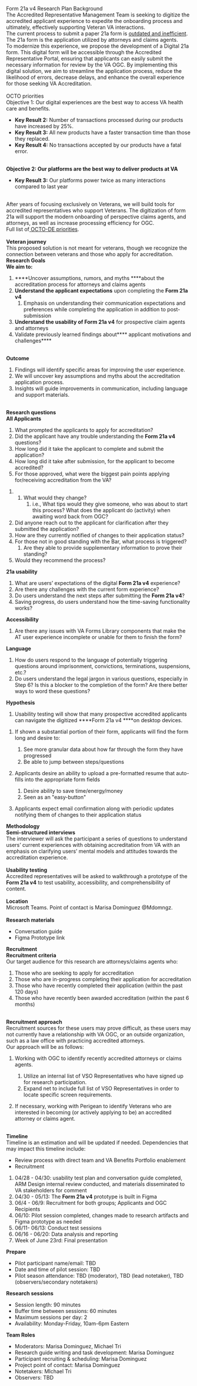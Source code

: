 Form 21a v4 Research Plan Background\
The Accredited Representative Management Team is seeking to digitize the accredited applicant experience to expedite the onboarding process and ultimately, effectively supporting Veteran VA interactions.\
The current process to submit a paper 21a form is [outdated and inefficient](https://github.com/department-of-veterans-affairs/va.gov-team/blob/master/products/accredited-representative-facing/21a-digital-accreditation.md). The 21a form is the application utilized by attorneys and claims agents.\
To modernize this experience, we propose the development of a Digital 21a form. This digital form will be accessible through the Accredited Representative Portal, ensuring that applicants can easily submit the necessary information for review by the VA OGC. By implementing this digital solution, we aim to streamline the application process, reduce the likelihood of errors, decrease delays, and enhance the overall experience for those seeking VA Accreditation.\
&#x20;\
OCTO priorities\
Objective 1: Our digital experiences are the best way to access VA health care and benefits.

- ****Key Result 2:**** Number of transactions processed during our products have increased by 25%.&#x20;
- ****Key Result 3:**** All new products have a faster transaction time than those they replaced.&#x20;
- ****Key Result 4:**** No transactions accepted by our products have a fatal error.&#x20;

\
****Objective 2: Our platforms are the best way to deliver products at VA****&#x20;

- ****Key Result 3:**** Our platforms power twice as many interactions compared to last year&#x20;

\
After years of focusing exclusively on Veterans, we will build tools for accredited representatives who support Veterans. The digitization of form 21a will support the modern onboarding of perspective claims agents, and attorneys, as well as increase processing efficiency for OGC.\
Full list of[ OCTO-DE priorities](https://github.com/department-of-veterans-affairs/va.gov-team/blob/master/strategy/OCTO-DE%20Priorities%202024.md).\
\
****Veteran journey**** \
This proposed solution is not meant for veterans, though we recognize the connection between veterans and those who apply for accreditation.\
****Research Goals**** \
****We aim to:****&#x20;

1. ****Uncover assumptions, rumors, and myths ****about the accreditation process for attorneys and claims agents
2. ****Understand the applicant expectations**** upon completing the ****Form 21a v4****&#x20;
   1. Emphasis on understanding their communication expectations and preferences while completing the application in addition to post-submission
3. ****Understand the usability of Form 21a v4**** for prospective claim agents and attorneys&#x20;
4. Validate previously learned findings about**** applicant motivations and challenges****&#x20;

\
****Outcome****&#x20;

1. Findings will identify specific areas for improving the user experience.
2. We will uncover key assumptions and myths about the accreditation application process.
3. Insights will guide improvements in communication, including language and support materials.

\
****Research questions**** \
****All Applicants****&#x20;

1. What prompted the applicants to apply for accreditation?
2. Did the applicant have any trouble understanding the ****Form 21a v4**** questions?&#x20;
3. How long did it take the applicant to complete and submit the application?
4. How long did it take after submission, for the applicant to become accredited?
5. For those approved, what were the biggest pain points applying for/receiving accreditation from the VA?

1) 1) What would they change?
      1. i.e., What tips would they give someone, who was about to start this process?
   What does the applicant do (activity) when awaiting word back from OGC?
2) Did anyone reach out to the applicant for clarification after they submitted the application?
3) How are they currently notified of changes to their application status?
4) For those not in good standing with the Bar, what process is triggered?
   1. Are they able to provide supplementary information to prove their standing?
5) Would they recommend the process?

****21a usability****&#x20;

1. What are users’ expectations of the digital ****Form 21a v4**** experience?&#x20;
2. Are there any challenges with the current form experience?
3. Do users understand the next steps after submitting the ****Form 21a v4****?
4. Saving progress, do users understand how the time-saving functionality works?

****Accessibility****&#x20;

1. Are there any issues with VA Forms Library components that make the AT user experience incomplete or unable for them to finish the form?

****Language****&#x20;

1. How do users respond to the language of potentially triggering questions around imprisonment, convictions, terminations, suspensions, etc.?
2. Do users understand the legal jargon in various questions, especially in Step 6? Is this a blocker to the completion of the form? Are there better ways to word these questions?

****Hypothesis****&#x20;

1. Usability testing will show that many prospective accredited applicants can navigate the digitized ****Form 21a v4 ****on desktop devices.

1) If shown a substantial portion of their form, applicants will find the form long and desire to:

   1. See more granular data about how far through the form they have progressed
   2. Be able to jump between steps/questions

2) Applicants desire an ability to upload a pre-formatted resume that auto-fills into the appropriate form fields

   1. Desire ability to save time/energy/money
   2. Seen as an "easy-button"

3) Applicants expect email confirmation along with periodic updates notifying them of changes to their application status

****Methodology**** \
****Semi-structured interviews**** \
The interviewer will ask the participant a series of questions to understand users’ current experiences with obtaining accreditation from VA with an emphasis on clarifying users’ mental models and attitudes towards the accreditation experience.\
\
****Usability testing**** \
Accredited representatives will be asked to walkthrough a prototype of the ****Form 21a v4**** to test usability, accessibility, and comprehensibility of content. \
\
****Location**** \
Microsoft Teams. Point of contact is Marisa Dominguez @Mdomngz.\
\
****Research materials****&#x20;

- Conversation guide
- Figma Prototype link

****Recruitment**** \
****Recruitment criteria**** \
Our target audience for this research are attorneys/claims agents who:

1. Those who are seeking to apply for accreditation
2. Those who are in-progress completing their application for accreditation
3. Those who have recently completed their application (within the past 120 days)
4. Those who have recently been awarded accreditation (within the past 6 months)

\
****Recruitment approach**** \
Recruitment sources for these users may prove difficult, as these users may not currently have a relationship with VA OGC, or an outside organization, such as a law office with practicing accredited attorneys.\
Our approach will be as follows:

1. Working with OGC to identify recently accredited attorneys or claims agents.

   1. Utilize an internal list of VSO Representatives who have signed up for research participation.
   2. Expand net to include full list of VSO Representatives in order to locate specific screen requirements.

2. If necessary, working with Perigean to identify Veterans who are interested in becoming (or actively applying to be) an accredited attorney or claims agent.

\
****Timeline**** \
Timeline is an estimation and will be updated if needed. Dependencies that may impact this timeline include:

- Review process with direct team and VA Benefits Portfolio enablement
- Recruitment

1. 04/28 - 04/30: usability test plan and conversation guide completed, ARM Design internal review conducted, and materials disseminated to VA stakeholders for comment
2. 04/30 - 05/13: The ****Form 21a v4**** prototype is built in Figma&#x20;
3. 06/4 - 06/9: Recruitment for both groups; Applicants and OGC Recipients
4. 06/10: Pilot session completed, changes made to research artifacts and Figma prototype as needed
5. 06/11- 06/13: Conduct test sessions
6. 06/16 - 06/20: Data analysis and reporting
7. Week of June 23rd: Final presentation

****Prepare****&#x20;

- Pilot participant name/email: TBD
- Date and time of pilot session: TBD
- Pilot season attendance: TBD (moderator), TBD (lead notetaker), TBD (observers/secondary notetakers)

****Research sessions****&#x20;

- Session length: 90 minutes
- Buffer time between sessions: 60 minutes
- Maximum sessions per day: 2
- Availability: Monday-Friday, 10am-6pm Eastern

****Team Roles****&#x20;

- Moderators: Marisa Dominguez, Michael Tri
- Research guide writing and task development: Marisa Dominguez
- Participant recruiting & scheduling: Marisa Dominguez
- Project point of contact: Marisa Dominguez
- Notetakers: MIchael Tri
- Observers: TBD 
